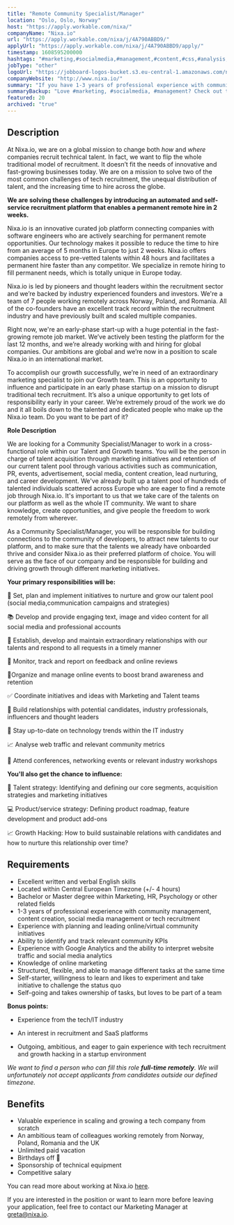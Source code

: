 ```yaml
---
title: "Remote Community Specialist/Manager"
location: "Oslo, Oslo, Norway"
host: "https://apply.workable.com/nixa/"
companyName: "Nixa.io"
url: "https://apply.workable.com/nixa/j/4A790ABBD9/"
applyUrl: "https://apply.workable.com/nixa/j/4A790ABBD9/apply/"
timestamp: 1608595200000
hashtags: "#marketing,#socialmedia,#management,#content,#css,#analysis,#branding,#HR,#office,#monitoring"
jobType: "other"
logoUrl: "https://jobboard-logos-bucket.s3.eu-central-1.amazonaws.com/nixa-io"
companyWebsite: "http://www.nixa.io/"
summary: "If you have 1-3 years of professional experience with community management, content creation, social media management or tech recruitment, Nixa.io is looking for someone with your knowledge."
summaryBackup: "Love #marketing, #socialmedia, #management? Check out this job post!"
featured: 20
archived: "true"
---
```


## Description

At Nixa.io, we are on a global mission to change both _how_ and _where_ companies recruit technical talent. In fact, we want to flip the whole traditional model of recruitment. It doesn’t fit the needs of innovative and fast-growing businesses today. We are on a mission to solve two of the most common challenges of tech recruitment, the unequal distribution of talent, and the increasing time to hire across the globe.

**We are solving these challenges by introducing an automated and self-service recruitment platform that enables a permanent remote hire in 2 weeks.**

Nixa.io is an innovative curated job platform connecting companies with software engineers who are actively searching for permanent remote opportunities. Our technology makes it possible to reduce the time to hire from an average of 5 months in Europe to just 2 weeks. Nixa.io offers companies access to pre-vetted talents within 48 hours and facilitates a permanent hire faster than any competitor. We specialize in remote hiring to fill permanent needs, which is totally unique in Europe today.

Nixa.io is led by pioneers and thought leaders within the recruitment sector and we’re backed by industry experienced founders and investors. We're a team of 7 people working remotely across Norway, Poland, and Romania. All of the co-founders have an excellent track record within the recruitment industry and have previously built and scaled multiple companies.

Right now, we're an early-phase start-up with a huge potential in the fast-growing remote job market. We’ve actively been testing the platform for the last 12 months, and we’re already working with and hiring for global companies. Our ambitions are global and we’re now in a position to scale Nixa.io in an international market.

To accomplish our growth successfully, we’re in need of an extraordinary marketing specialist to join our Growth team. This is an opportunity to influence and participate in an early phase startup on a mission to disrupt traditional tech recruitment. It’s also a unique opportunity to get lots of responsibility early in your career. We’re extremely proud of the work we do and it all boils down to the talented and dedicated people who make up the Nixa.io team. Do you want to be part of it?

**Role Description**

We are looking for a Community Specialist/Manager to work in a cross-functional role within our Talent and Growth teams. You will be the person in charge of talent acquisition through marketing initiatives and retention of our current talent pool through various activities such as communication, PR, events, advertisement, social media, content creation, lead nurturing, and career development. We've already built up a talent pool of hundreds of talented individuals scattered across Europe who are eager to find a remote job through Nixa.io. It's important to us that we take care of the talents on our platform as well as the whole IT community. We want to share knowledge, create opportunities, and give people the freedom to work remotely from wherever.

As a Community Specialist/Manager, you will be responsible for building connections to the community of developers, to attract new talents to our platform, and to make sure that the talents we already have onboarded thrive and consider Nixa.io as their preferred platform of choice. You will serve as the face of our company and be responsible for building and driving growth through different marketing initiatives.

**Your primary responsibilities will be:**

👊 Set, plan and implement initiatives to nurture and grow our talent pool (social media,communication campaigns and strategies)

📚 Develop and provide engaging text, image and video content for all social media and professional accounts

👫 Establish, develop and maintain extraordinary relationships with our talents and respond to all requests in a timely manner

📡 Monitor, track and report on feedback and online reviews

📍Organize and manage online events to boost brand awareness and retention

✅ Coordinate initiatives and ideas with Marketing and Talent teams

💪 Build relationships with potential candidates, industry professionals, influencers and thought leaders

💯 Stay up-to-date on technology trends within the IT industry

📈 Analyse web traffic and relevant community metrics

📣 Attend conferences, networking events or relevant industry workshops

**You'll also get the chance to influence:**

💼 Talent strategy: Identifying and defining our core segments, acquisition strategies and marketing initiatives

💻 Product/service strategy: Defining product roadmap, feature development and product add-ons

📈 Growth Hacking: How to build sustainable relations with candidates and how to nurture this relationship over time?

## Requirements

*   Excellent written and verbal English skills
*   Located within Central European Timezone (+/- 4 hours)
*   Bachelor or Master degree within Marketing, HR, Psychology or other related fields
*   1-3 years of professional experience with community management, content creation, social media management or tech recruitment
*   Experience with planning and leading online/virtual community initiatives
*   Ability to identify and track relevant community KPIs
*   Experience with Google Analytics and the ability to interpret website traffic and social media analytics
*   Knowledge of online marketing
*   Structured, flexible, and able to manage different tasks at the same time
*   Self-starter, willingness to learn and likes to experiment and take initiative to challenge the status quo
*   Self-going and takes ownership of tasks, but loves to be part of a team

**Bonus points:**

*   Experience from the tech/IT industry

*   An interest in recruitment and SaaS platforms
*   Outgoing, ambitious, and eager to gain experience with tech recruitment and growth hacking in a startup environment

_We want to find a person who can fill this role_ _**full-time remotely**._ _We will unfortunately not accept applicants from candidates outside our defined timezone._

## Benefits

*   Valuable experience in scaling and growing a tech company from scratch
*   An ambitious team of colleagues working remotely from Norway, Poland, Romania and the UK
*   Unlimited paid vacation
*   Birthdays off 🎉
*   Sponsorship of technical equipment
*   Competitive salary

You can read more about working at Nixa.io [here](https://www.notion.so/nixaio/Careers-at-Nixa-io-f809672216d34586bbcf43b9747b7aab).

If you are interested in the position or want to learn more before leaving your application, feel free to contact our Marketing Manager at greta@nixa.io.
